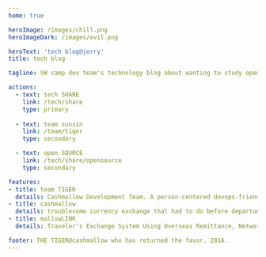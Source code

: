 ```yaml
---
home: true

heroImage: /images/chill.png
heroImageDark: /images/evil.png

heroText: 'tech blog@jerry'
title: tech blog

tagline: SW camp dev team's technology blog about wanting to study open source and more.

actions:
  - text: tech SHARE
    link: /tech/share
    type: primary
  
  - text: team sunsin
    link: /team/tiger
    type: secondary

  - text: open SOURCE
    link: /tech/share/opensource
    type: secondary

features:
- title: team TIGER
  details: Cashmallow Development Team. A person-centered devops-friendly software developer organization that makes and operates more than customers want one step faster than the market.
- title: cashmallow
  details: troublesome currency exchange that had to do before departue. start a reliable trip by using Cashmallow exchange service.
- title: mallowLINK
  details: Traveler's Exchange System Using Overseas Remittance, Network Solution for Financial Institutions

footer: THE TIGER@cashmallow who has returned the favor. 2016.
---
```


